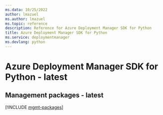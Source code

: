 ```yaml
---
ms.data: 10/25/2022
author: lmazuel
ms.author: lmazuel
ms.topic: reference
description: Reference for Azure Deployment Manager SDK for Python
title: Azure Deployment Manager SDK for Python
ms.service: deploymentmanager
ms.devlang: python
---
```

# Azure Deployment Manager SDK for Python - latest

## Management packages - latest
[!INCLUDE [mgmt-packages](deployment-manager-mgmt-index.md)]